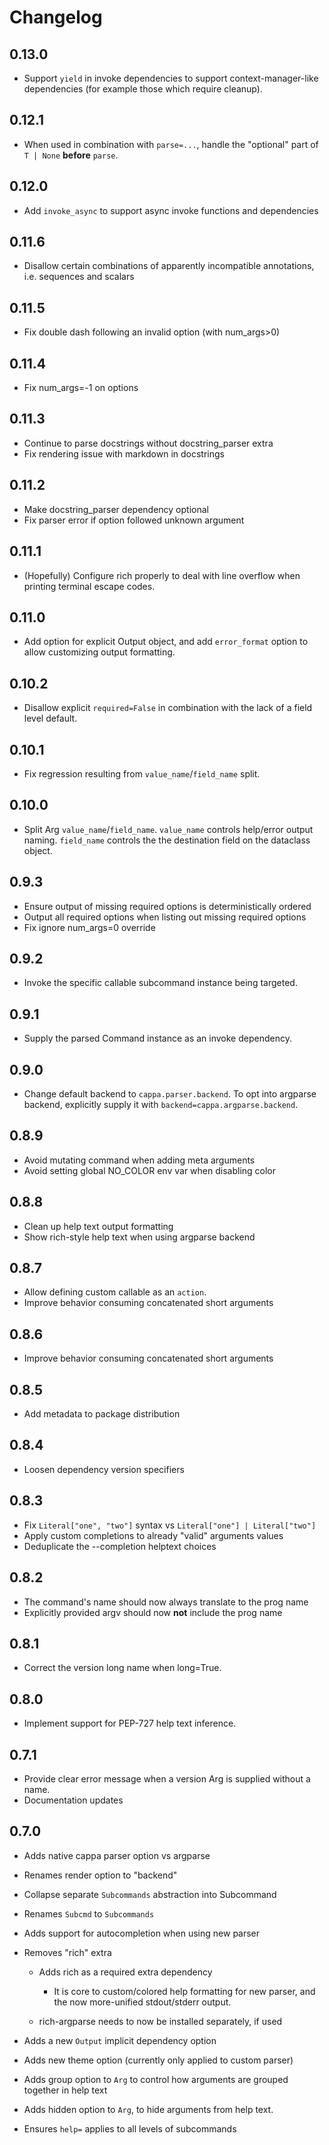 # Changelog

## 0.13.0

- Support `yield` in invoke dependencies to support context-manager-like
  dependencies (for example those which require cleanup).

## 0.12.1

- When used in combination with `parse=...`, handle the "optional" part of
  `T | None` **before** `parse`.

## 0.12.0

- Add `invoke_async` to support async invoke functions and dependencies

## 0.11.6

- Disallow certain combinations of apparently incompatible annotations, i.e.
  sequences and scalars

## 0.11.5

- Fix double dash following an invalid option (with num_args>0)

## 0.11.4

- Fix num_args=-1 on options

## 0.11.3

- Continue to parse docstrings without docstring_parser extra
- Fix rendering issue with markdown in docstrings

## 0.11.2

- Make docstring_parser dependency optional
- Fix parser error if option followed unknown argument

## 0.11.1

- (Hopefully) Configure rich properly to deal with line overflow when printing
  terminal escape codes.

## 0.11.0

- Add option for explicit Output object, and add `error_format` option to allow
  customizing output formatting.

## 0.10.2

- Disallow explicit `required=False` in combination with the lack of a field
  level default.

## 0.10.1

- Fix regression resulting from `value_name`/`field_name` split.

## 0.10.0

- Split Arg `value_name`/`field_name`. `value_name` controls help/error output
  naming. `field_name` controls the the destination field on the dataclass
  object.

## 0.9.3

- Ensure output of missing required options is deterministically ordered
- Output all required options when listing out missing required options
- Fix ignore num_args=0 override

## 0.9.2

- Invoke the specific callable subcommand instance being targeted.

## 0.9.1

- Supply the parsed Command instance as an invoke dependency.

## 0.9.0

- Change default backend to `cappa.parser.backend`. To opt into argparse
  backend, explicitly supply it with `backend=cappa.argparse.backend`.

## 0.8.9

- Avoid mutating command when adding meta arguments
- Avoid setting global NO_COLOR env var when disabling color

## 0.8.8

- Clean up help text output formatting
- Show rich-style help text when using argparse backend

## 0.8.7

- Allow defining custom callable as an `action`.
- Improve behavior consuming concatenated short arguments

## 0.8.6

- Improve behavior consuming concatenated short arguments

## 0.8.5

- Add metadata to package distribution

## 0.8.4

- Loosen dependency version specifiers

## 0.8.3

- Fix `Literal["one", "two"]` syntax vs `Literal["one"] | Literal["two"]`
- Apply custom completions to already "valid" arguments values
- Deduplicate the --completion helptext choices

## 0.8.2

- The command's name should now always translate to the prog name
- Explicitly provided argv should now **not** include the prog name

## 0.8.1

- Correct the version long name when long=True.

## 0.8.0

- Implement support for PEP-727 help text inference.

## 0.7.1

- Provide clear error message when a version Arg is supplied without a name.
- Documentation updates

## 0.7.0

- Adds native cappa parser option vs argparse
- Renames render option to "backend"
- Collapse separate `Subcommands` abstraction into Subcommand
- Renames `Subcmd` to `Subcommands`
- Adds support for autocompletion when using new parser
- Removes "rich" extra

  - Adds rich as a required extra dependency

    - It is core to custom/colored help formatting for new parser, and the now
      more-unified stdout/stderr output.

  - rich-argparse needs to now be installed separately, if used

- Adds a new `Output` implicit dependency option
- Adds new theme option (currently only applied to custom parser)
- Adds group option to `Arg` to control how arguments are grouped together in
  help text
- Adds hidden option to `Arg`, to hide arguments from help text.
- Ensures `help=` applies to all levels of subcommands
